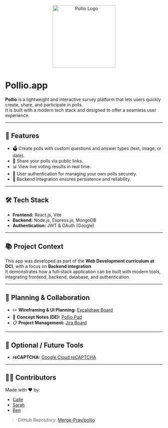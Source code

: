 <div align="center">
  <picture>
    <source media="(prefers-color-scheme: dark)" srcset="./frontend/public/p-logo-w2.svg" />
    <source media="(prefers-color-scheme: light)" srcset="./frontend/public/p-logo-s2.svg" />
    <img src="/icon/p-logo-s2.svg" alt="Pollio Logo" width="200" />
  </picture>
</div>

# Pollio.app

**Pollio** is a lightweight and interactive survey platform that lets users quickly create, share, and participate in polls.  
It is built with a modern tech stack and designed to offer a seamless user experience.

---

## 🚀 Features

- 🗳️ Create polls with custom questions and answer types (text, image, or date).
- 🔗 Share your polls via public links.
- 📊 View live voting results in real time.
- 🔐 User authentication for managing your own polls securely.
- 💾 Backend integration ensures persistence and reliability.

---

## 🛠️ Tech Stack

- **Frontend:** React.js, Vite
- **Backend:** Node.js, Express.js, MongoDB
- **Authentication:** JWT & OAuth (Google)

---

## 📚 Project Context

This app was developed as part of the **Web Development curriculum at DCI**, with a focus on **Backend integration**.  
It demonstrates how a full-stack application can be built with modern tools, integrating frontend, backend, database, and authentication.

---

## 📌 Planning & Collaboration

- ✏️ **Wireframing & UI Planning:** [Excalidraw Board](https://excalidraw.com/#room=36b555e0400cbc4427af,6YCJAv4LYDVywTVLClpMmw)
- 📒 **Concept Notes (DE):** [Pollio Pad](https://pad.fnord.wtf/pollio_app)
- 📋 **Project Management:** [Jira Board](https://pollio.atlassian.net/)

---

## 🔐 Optional / Future Tools

- **reCAPTCHA:** [Google Cloud reCAPTCHA](https://cloud.google.com/security/products/recaptcha?hl=de)

---

## 👨‍💻 Contributors

Made with ❤️ by:

- [Calle](https://github.com/cmgoersch)  
- [Sarah](https://github.com/SarahDomscheit)  
- [Ben](https://github.com/benNurtjipta)

> GitHub Repository: [Merge-Pray/pollio](https://github.com/Merge-Pray/pollio)